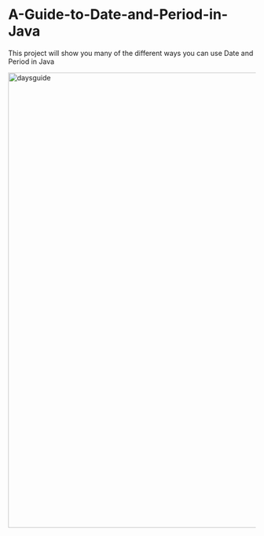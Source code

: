 # A-Guide-to-Date-and-Period-in-Java
This project will show you many of the different ways you can use Date and Period in Java

<img width="924" alt="daysguide" src="https://user-images.githubusercontent.com/26355832/38753015-4c8de4f8-3f1a-11e8-8c38-7655a82ca299.png">
